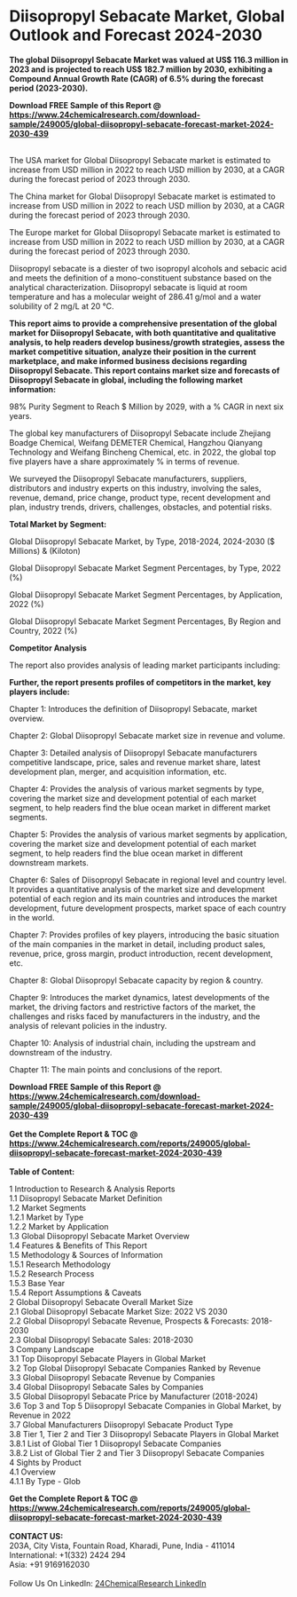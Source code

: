 <h1>Diisopropyl Sebacate Market, Global Outlook and Forecast 2024-2030</h1><p><strong>The global Diisopropyl Sebacate Market was valued at US$ 116.3 million in 2023 and is projected to reach US$ 182.7 million by 2030, exhibiting a Compound Annual Growth Rate (CAGR) of 6.5% during the forecast period (2023-2030).</strong></p><p>
</p><p></p><div><b>Download FREE Sample of this Report @ 
            <a href="https://www.24chemicalresearch.com/download-sample/249005/global-diisopropyl-sebacate-forecast-market-2024-2030-439">
            https://www.24chemicalresearch.com/download-sample/249005/global-diisopropyl-sebacate-forecast-market-2024-2030-439</a></b></div><br><p>
</p><p>The USA market for Global Diisopropyl Sebacate market is estimated to increase from USD million in 2022 to reach USD million by 2030, at a CAGR during the forecast period of 2023 through 2030.</p><p>
</p><p>The China market for Global Diisopropyl Sebacate market is estimated to increase from USD million in 2022 to reach USD million by 2030, at a CAGR during the forecast period of 2023 through 2030.</p><p>
</p><p>The Europe market for Global Diisopropyl Sebacate market is estimated to increase from USD million in 2022 to reach USD million by 2030, at a CAGR during the forecast period of 2023 through 2030.</p><p>
</p><p>Diisopropyl sebacate is a diester of two isopropyl alcohols and sebacic acid and meets the definition of a mono-constituent substance based on the analytical characterization. Diisopropyl sebacate is liquid at room temperature and has a molecular weight of 286.41 g/mol and a water solubility of 2 mg/L at 20 °C.</p><p>
<strong>This report aims to provide a comprehensive presentation of the global market for Diisopropyl Sebacate, with both quantitative and qualitative analysis, to help readers develop business/growth strategies, assess the market competitive situation, analyze their position in the current marketplace, and make informed business decisions regarding Diisopropyl Sebacate. This report contains market size and forecasts of Diisopropyl Sebacate in global, including the following market information:</strong></p><p>
</p><p>
98% Purity Segment to Reach $ Million by 2029, with a % CAGR in next six years.</p><p>
The global key manufacturers of Diisopropyl Sebacate include Zhejiang Boadge Chemical, Weifang DEMETER Chemical, Hangzhou Qianyang Technology and Weifang Bincheng Chemical, etc. in 2022, the global top five players have a share approximately % in terms of revenue.</p><p>
We surveyed the Diisopropyl Sebacate manufacturers, suppliers, distributors and industry experts on this industry, involving the sales, revenue, demand, price change, product type, recent development and plan, industry trends, drivers, challenges, obstacles, and potential risks.</p><p>
<strong>Total Market by Segment:</strong></p><p>
Global Diisopropyl Sebacate Market, by Type, 2018-2024, 2024-2030 ($ Millions) &amp; (Kiloton)</p><p>
Global Diisopropyl Sebacate Market Segment Percentages, by Type, 2022 (%)</p><p>
</p><p>
Global Diisopropyl Sebacate Market Segment Percentages, by Application, 2022 (%)</p><p>
</p><p>
Global Diisopropyl Sebacate Market Segment Percentages, By Region and Country, 2022 (%)</p><p>
</p><p>
</p><p></p><p>
</p><p>
</p><p><strong>Competitor Analysis</strong></p><p>
The report also provides analysis of leading market participants including:</p><p>
</p><p>
</p><p><strong>Further, the report presents profiles of competitors in the market, key players include:</strong></p><p>
</p><p>
Chapter 1: Introduces the definition of Diisopropyl Sebacate, market overview.</p><p>
Chapter 2: Global Diisopropyl Sebacate market size in revenue and volume.</p><p>
Chapter 3: Detailed analysis of Diisopropyl Sebacate manufacturers competitive landscape, price, sales and revenue market share, latest development plan, merger, and acquisition information, etc.</p><p>
Chapter 4: Provides the analysis of various market segments by type, covering the market size and development potential of each market segment, to help readers find the blue ocean market in different market segments.</p><p>
Chapter 5: Provides the analysis of various market segments by application, covering the market size and development potential of each market segment, to help readers find the blue ocean market in different downstream markets.</p><p>
Chapter 6: Sales of Diisopropyl Sebacate in regional level and country level. It provides a quantitative analysis of the market size and development potential of each region and its main countries and introduces the market development, future development prospects, market space of each country in the world.</p><p>
Chapter 7: Provides profiles of key players, introducing the basic situation of the main companies in the market in detail, including product sales, revenue, price, gross margin, product introduction, recent development, etc.</p><p>
Chapter 8: Global Diisopropyl Sebacate capacity by region &amp; country.</p><p>
Chapter 9: Introduces the market dynamics, latest developments of the market, the driving factors and restrictive factors of the market, the challenges and risks faced by manufacturers in the industry, and the analysis of relevant policies in the industry.</p><p>
Chapter 10: Analysis of industrial chain, including the upstream and downstream of the industry.</p><p>
Chapter 11: The main points and conclusions of the report.</p><div><b>Download FREE Sample of this Report @ 
            <a href="https://www.24chemicalresearch.com/download-sample/249005/global-diisopropyl-sebacate-forecast-market-2024-2030-439">
            https://www.24chemicalresearch.com/download-sample/249005/global-diisopropyl-sebacate-forecast-market-2024-2030-439</a></b></div><br><div><b>Get the Complete Report & TOC @ 
            <a href="https://www.24chemicalresearch.com/reports/249005/global-diisopropyl-sebacate-forecast-market-2024-2030-439">
            https://www.24chemicalresearch.com/reports/249005/global-diisopropyl-sebacate-forecast-market-2024-2030-439</a></b></div><br>
            <b>Table of Content:</b><p>1 Introduction to Research & Analysis Reports<br />
    1.1 Diisopropyl Sebacate Market Definition<br />
    1.2 Market Segments<br />
        1.2.1 Market by Type<br />
        1.2.2 Market by Application<br />
    1.3 Global Diisopropyl Sebacate Market Overview<br />
    1.4 Features & Benefits of This Report<br />
    1.5 Methodology & Sources of Information<br />
        1.5.1 Research Methodology<br />
        1.5.2 Research Process<br />
        1.5.3 Base Year<br />
        1.5.4 Report Assumptions & Caveats<br />
2 Global Diisopropyl Sebacate Overall Market Size<br />
    2.1 Global Diisopropyl Sebacate Market Size: 2022 VS 2030<br />
    2.2 Global Diisopropyl Sebacate Revenue, Prospects & Forecasts: 2018-2030<br />
    2.3 Global Diisopropyl Sebacate Sales: 2018-2030<br />
3 Company Landscape<br />
    3.1 Top Diisopropyl Sebacate Players in Global Market<br />
    3.2 Top Global Diisopropyl Sebacate Companies Ranked by Revenue<br />
    3.3 Global Diisopropyl Sebacate Revenue by Companies<br />
    3.4 Global Diisopropyl Sebacate Sales by Companies<br />
    3.5 Global Diisopropyl Sebacate Price by Manufacturer (2018-2024)<br />
    3.6 Top 3 and Top 5 Diisopropyl Sebacate Companies in Global Market, by Revenue in 2022<br />
    3.7 Global Manufacturers Diisopropyl Sebacate Product Type<br />
    3.8 Tier 1, Tier 2 and Tier 3 Diisopropyl Sebacate Players in Global Market<br />
        3.8.1 List of Global Tier 1 Diisopropyl Sebacate Companies<br />
        3.8.2 List of Global Tier 2 and Tier 3 Diisopropyl Sebacate Companies<br />
4 Sights by Product<br />
    4.1 Overview<br />
        4.1.1 By Type - Glob</p><div><b>Get the Complete Report & TOC @ 
            <a href="https://www.24chemicalresearch.com/reports/249005/global-diisopropyl-sebacate-forecast-market-2024-2030-439">
            https://www.24chemicalresearch.com/reports/249005/global-diisopropyl-sebacate-forecast-market-2024-2030-439</a></b></div><br><b>CONTACT US:</b><br>
            203A, City Vista, Fountain Road, Kharadi, Pune, India - 411014<br>
            International: +1(332) 2424 294<br>
            Asia: +91 9169162030 <br><br>
            Follow Us On LinkedIn: <a href="https://www.linkedin.com/company/24chemicalresearch/">24ChemicalResearch LinkedIn</a>